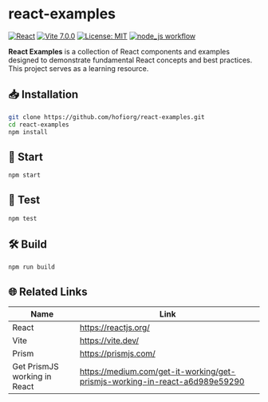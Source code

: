 # react-examples

[![React](https://img.shields.io/badge/React-19.1.0-61DAFB?logo=react&logoColor=white)](https://react.dev/)
[![Vite 7.0.0](https://img.shields.io/badge/Vite-7.0.0-646cff?logo=vite)](https://vite.dev/)
[![License: MIT](https://img.shields.io/badge/License-MIT-yellow.svg)](LICENSE)
[![node_js workflow](https://github.com/hofiorg/react-examples/actions/workflows/node.js.yml/badge.svg)](https://github.com/hofiorg/react-examples/actions/workflows/node.js.yml)

**React Examples** is a collection of React components and examples designed to demonstrate fundamental React concepts and best practices. This project serves as a learning resource.

## 📥 Installation

```sh
git clone https://github.com/hofiorg/react-examples.git
cd react-examples
npm install
```

## 🚀 Start

```sh
npm start
```

## 🧪 Test

```sh
npm test
```

## 🛠️ Build

```sh
npm run build
```

## 🌐 Related Links

| Name                         | Link                                                                          |
|------------------------------|-------------------------------------------------------------------------------|
| React                        | <https://reactjs.org/>                                                        |
| Vite                         | <https://vite.dev/>                                                           |
| Prism                        | <https://prismjs.com/>                                                        |
| Get PrismJS working in React | <https://medium.com/get-it-working/get-prismjs-working-in-react-a6d989e59290> |
